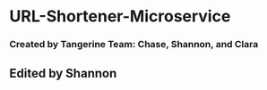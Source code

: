 # URL-Shortener-Microservice

### Created by Tangerine Team: Chase, Shannon, and Clara
## Edited by Shannon
